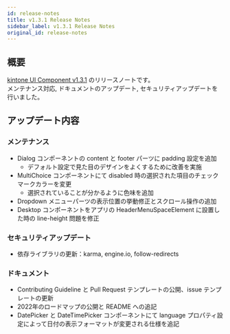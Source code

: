 ```yaml
---
id: release-notes
title: v1.3.1 Release Notes
sidebar_label: v1.3.1 Release Notes
original_id: release-notes
---
```


## 概要

[kintone UI Component v1.3.1](https://github.com/kintone-labs/kintone-ui-component/releases/tag/v1.3.1) のリリースノートです。<br/>
メンテナンス対応, ドキュメントのアップデート, セキュリティアップデートを行いました。

## アップデート内容
### メンテナンス
- Dialog コンポーネントの content と footer パーツに padding 設定を追加
  - デフォルト設定で見た目のデザインをよくするために改善を実施
- MultiChoice コンポーネントにて disabled 時の選択された項目のチェックマークカラーを変更
  - 選択されていることが分かるように色味を追加
- Dropdown メニューパーツの表示位置の挙動修正とスクロール操作の追加
- Desktop コンポーネントをアプリの HeaderMenuSpaceElement に設置した時の line-height 問題を修正

### セキュリティアップデート
- 依存ライブラリの更新：karma, engine.io, follow-redirects

### ドキュメント
- Contributing Guideline と Pull Request テンプレートの公開、issue テンプレートの更新
- 2022年のロードマップの公開と README への追記
- DatePicker と DateTimePicker コンポーネントにて language プロパティ設定によって日付の表示フォーマットが変更される仕様を追記